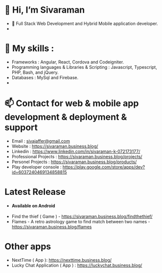 # 👋 Hi, I’m Sivaraman
- 👀 Full Stack Web Development and Hybrid Mobile application developer.
- 
# 🌱 My skills :
- Frameworks : Angular, React, Cordova and Codeigniter.
- Programming languages & Libraries & Scripting : Javascript, Typescript, PHP, Bash, and jQuery.
- Databases : MySql and Firebase.
- 
# 📫 Contact for web & mobile app development & deployment & support
- Email : sivajaffer@gmail.com
- Website : https://sivaraman.business.blog/
- Linkedin : https://www.linkedin.com/in/sivaraman-k-072173177/
- Professional Projects : https://sivaraman.business.blog/projects/
- Personel Projects : https://sivaraman.business.blog/products/
- Play developer console : https://play.google.com/store/apps/dev?id=6037240469134858815

# Latest Release
- #### Available on Android ####
- Find the thief ( Game ) - https://sivaraman.business.blog/findthethief/
- Flames - A retro astrology game to find match between two names - https://sivaraman.business.blog/flames

# Other apps
- NextTime ( App ): https://nexttime.business.blog/
- Lucky Chat Application ( App ) : https://luckychat.business.blog/
